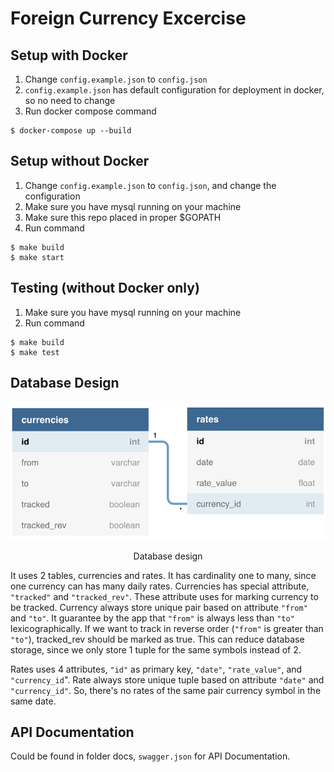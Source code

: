 # Foreign Currency Excercise

## Setup with Docker
1. Change `config.example.json` to `config.json`
2. `config.example.json` has default configuration for deployment in docker, so no need to change
3. Run docker compose command
```
$ docker-compose up --build
```

## Setup without Docker
1. Change `config.example.json` to `config.json`, and change the configuration
2. Make sure you have mysql running on your machine
3. Make sure this repo placed in proper $GOPATH
4. Run command
```
$ make build
$ make start
```

## Testing (without Docker only)
1. Make sure you have mysql running on your machine
2. Run command
```
$ make build
$ make test
```

## Database Design

<div style="text-align:center"><img src ="docs/img/db.png" /></div>
<p style="text-align: center;">Database design</p>

It uses 2 tables, currencies and rates. It has cardinality one to many, since one currency can has many daily rates.
Currencies has special attribute, `"tracked"` and `"tracked_rev"`. These attribute uses for marking currency to be tracked. Currency always store unique pair based on attribute `"from"` and `"to"`. It guarantee by the app that `"from"` is always less than `"to"` lexicographically. If we want to track in reverse order (`"from"` is greater than `"to"`), tracked_rev should be marked as true. This can reduce database storage, since we only store 1 tuple for the same symbols instead of 2.

Rates uses 4 attributes, `"id"` as primary key, `"date"`, `"rate_value"`, and `"currency_id`". Rate always store unique tuple based on attribute `"date"` and `"currency_id"`. So, there's no rates of the same pair currency symbol in the same date.

## API Documentation

Could be found in folder docs, `swagger.json` for API Documentation.